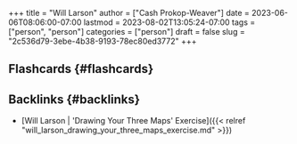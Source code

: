 +++
title = "Will Larson"
author = ["Cash Prokop-Weaver"]
date = 2023-06-06T08:06:00-07:00
lastmod = 2023-08-02T13:05:24-07:00
tags = ["person", "person"]
categories = ["person"]
draft = false
slug = "2c536d79-3ebe-4b38-9193-78ec80ed3772"
+++

## Flashcards {#flashcards}


## Backlinks {#backlinks}

-   [Will Larson | 'Drawing Your Three Maps' Exercise]({{< relref "will_larson_drawing_your_three_maps_exercise.md" >}})
